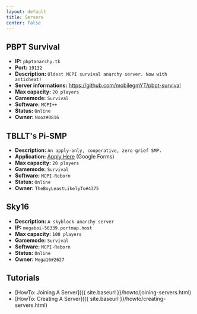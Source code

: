 ```yaml
---
layout: default
title: Servers
center: false
---
```


## PBPT Survival
- **IP:** ``pbptanarchy.tk``
- **Port:** ``19132``
- **Description:** ``Oldest MCPI survival anarchy server. Now with anticheat!``
- **Server informations:** https://github.com/mobilegmYT/pbpt-survival
- **Max capacity:** ``20 players``
- **Gamemode:** ``Survival``
- **Software:** ``MCPI++``
- **Status:** ``Online``
- **Owner:** ``Nooz#0816``

## TBLLT's Pi-SMP
- **Description:** ``An apply-only, cooperative, zero grief SMP.``
- **Application:** [Apply Here](https://forms.gle/rx44y3vpeppi9zG86) (Google Forms)
- **Max capacity:** ``20 players``
- **Gamemode:** ``Survival``
- **Software:** ``MCPI-Reborn``
- **Status:** ``Online``
- **Owner:** ``TheBoyLeastLikelyTo#4375``

## Sky16 
- **Description:** ``A skyblock anarchy server ``
- **IP:** ``megaboi-56339.portmap.host``
- **Max capacity:** ``100 players``
- **Gamemode:** ``Survival``
- **Software:** ``MCPI-Reborn``
- **Status:** ``Online``
- **Owner:** ``Mega16#2627``

## Tutorials
- [HowTo: Joining A Server]({{ site.baseurl }}/howto/joining-servers.html)
- [HowTo: Creating A Server]({{ site.baseurl }}/howto/creating-servers.html)
